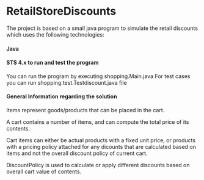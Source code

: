 # RetailStoreDiscounts
The project is based on a small java program to simulate the retail discounts which uses the following technologies:

#### Java 
#### STS 4.x to run and test the program
You can run the program by executing shopping.Main.java 
For test cases you can run shopping.test.Testdiscount.java file

#### General Information regarding the solution
Items represent goods/products that can be placed in the cart.

A cart contains a number of items, and can compute the total price of its contents.

Cart items can either be actual products with a fixed unit price, or products with a pricing policy attached for any dicounts that are calculated based on items and not the overall discount policy of current cart.

DiscountPolicy is used to calculate or apply different discounts based on overall cart value of contents.

